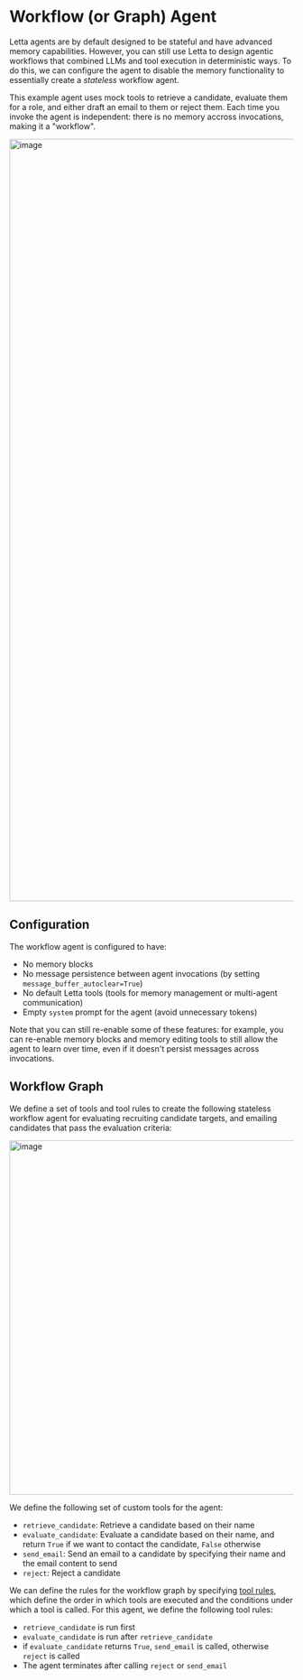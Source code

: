 # Workflow (or Graph) Agent
Letta agents are by default designed to be stateful and have advanced memory capabilities. However, you can still use Letta to design agentic workflows that combined LLMs and tool execution in deterministic ways. To do this, we can configure the agent to disable the memory functionality to essentially create a *stateless* workflow agent. 

This example agent uses mock tools to retrieve a candidate, evaluate them for a role, and either draft an email to them or reject them. Each time you invoke the agent is independent: there is no memory accross invocations, making it a "workflow". 

<img width="1351" alt="image" src="https://github.com/user-attachments/assets/ce2c91e6-8b51-471a-8861-15b2111049fd" />


## Configuration
The workflow agent is configured to have:
* No memory blocks
* No message persistence between agent invocations (by setting `message_buffer_autoclear=True`)
* No default Letta tools (tools for memory management or multi-agent communication)
* Empty `system` prompt for the agent (avoid unnecessary tokens) 

Note that you can still re-enable some of these features: for example, you can re-enable memory blocks and memory editing tools to still allow the agent to learn over time, even if it doesn't persist messages across invocations. 

## Workflow Graph 
We define a set of tools and tool rules to create the following stateless workflow agent for evaluating recruiting candidate targets, and emailing candidates that pass the evaluation criteria: 

<img width="628" alt="image" src="https://github.com/user-attachments/assets/45f91654-b7e0-40b7-91b6-3b2fbf4dd81e" />

We define the following set of custom tools for the agent: 
- `retrieve_candidate`: Retrieve a candidate based on their name
- `evaluate_candidate`: Evaluate a candidate based on their name, and return `True` if we want to contact the candidate, `False` otherwise
- `send_email`: Send an email to a candidate by specifying their name and the email content to send 
- `reject`: Reject a candidate
  
We can define the rules for the workflow graph by specifying [tool rules](https://docs.letta.com/guides/agents/tool-rules), which define the order in which tools are executed and the conditions under which a tool is called. For this agent, we define the following tool rules:
- `retrieve_candidate` is run first
- `evaluate_candidate` is run after `retrieve_candidate`
- if `evaluate_candidate` returns `True`, `send_email` is called, otherwise `reject` is called
- The agent terminates after calling `reject` or `send_email`



